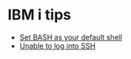 # IBM i tips

- [Set BASH as your default shell](https://github.com/guidofaecke/ibmi_tips/blob/main/Bash/Setting%20BASH%20as%20your%20shell.md)
- [Unable to log into SSH](https://github.com/guidofaecke/ibmi_tips/tree/main/SSH)